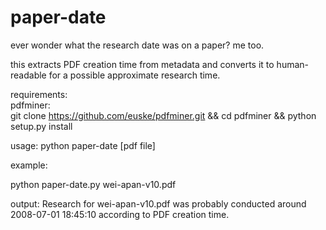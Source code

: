 # paper-date

ever wonder what the research date was on a paper? me too. 

this extracts PDF creation time from metadata and converts it to human-readable for a possible approximate research time.

requirements:<br>
pdfminer:<br>
git clone https://github.com/euske/pdfminer.git && cd pdfminer && python setup.py install

usage: python paper-date [pdf file]

example:

python paper-date.py wei-apan-v10.pdf 

output:
Research for wei-apan-v10.pdf was probably conducted around 2008-07-01 18:45:10 according to PDF creation time.


